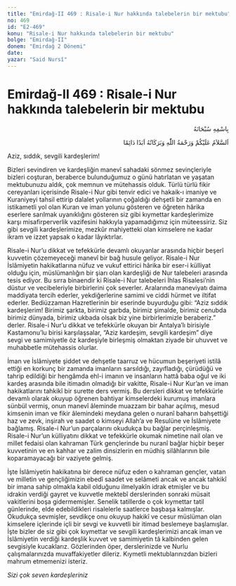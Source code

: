 ```yaml
---
title: "Emirdağ-II 469 : Risale-i Nur hakkında talebelerin bir mektubu"
no: 469
id: "E2-469"
konu: "Risale-i Nur hakkında talebelerin bir mektubu"
bolge: "Emirdağ-II"
donem: "Emirdağ 2 Dönemi"
date: 
yazar: "Said Nursî"
---
```


# Emirdağ-II 469 : Risale-i Nur hakkında talebelerin bir mektubu

<p class="arabic" dir="rtl" title="Meal: “Her türlü noksan sıfatlardan yüce olan Allah’ın adıyla.”">بِاسْمِهِ سُبْحَانَهُ</p>

<p class="arabic" dir="rtl" title="Meal: “Allah’ın selâmı, rahmeti ve bereketleri, ebedî ve dâimî olarak üzerinize olsun.”">اَلسَّلاَمُ عَلَيْكُمْ وَرَحْمَةُ اللّٰهِ وَبَرَكَاتُهُ اَبَدًا دَائِمًا</p>

Aziz, sıddık, sevgili kardeşlerim!

Bizleri sevindiren ve kardeşliğin manevî sahadaki sönmez sevinçleriyle bizleri coşturan, beraberce bulunduğumuz o günü hatırlatan ve yaşatan mektubunuzu aldık, çok memnun ve mütehassis olduk. Türlü türlü fikir cereyanları içerisinde Risale-i Nur gibi tenvir edici ve hakaik-ı imaniye ve Kuraniyeyi tahsil ettirip dalalet yollarının çoğaldığı dehşetli bir zamanda en istikametli yol olan Kuran ve iman yolunu gösteren ve öğreten hârika eserlere sarılmak uyanıklığını gösteren siz gibi kıymettar kardeşlerimize karşı misafirperverlik vazifesini hakkıyla yapamadığımız için müteessiriz. Siz gibi sevgili kardeşlerimize, mezkûr mahiyetteki olan kimselere ne kadar ikram ve izzet yapsak o kadar lâyıktırlar.

Risale-i Nur’u dikkat ve tefekkürle devamlı okuyanlar arasında hiçbir beşerî kuvvetin çözemeyeceği manevî bir bağ husule geliyor. Risale-i Nur İslâmiyetin hakikatlarına nüfuz ve vukuf ettirici hârika bir eser-i külliyat olduğu için, müslümanlığın bir şiarı olan kardeşliği de Nur talebeleri arasında tesis ediyor. Bu sırra binaendir ki Risale-i Nur talebeleri İhlas Risalesi’nin düstur ve vecibeleriyle birbirlerini çok severler. Aralarında maneviyatı daima maddiyata tercih ederler, yekdiğerlerine samimi ve ciddi hürmet ve iltifat ederler. Bediüzzaman Hazretlerinin bir eserinde buyurduğu gibi: “Aziz sıddık kardeşlerim! Birimiz şarkta, birimiz garbda, birimiz şimalde, birimiz cenubda birimiz dünyada, birimiz ukbada olsak biz yine birbirlerimizle beraberiz.” derler. Risale-i Nur’u dikkat ve tefekkürle okuyan bir Antalya’lı birisiyle Kastamonu’lu birisi karşılaşsalar, “Aziz kardeşim, sevgili kardeşim” diye sevgi ve samimiyetle öz kardeşiyle birleşmiş olmaktan ziyade bir uhuvvet ve muhabbetle mütehassis olurlar.

İman ve İslâmiyete şiddet ve dehşetle taarruz ve hücumun beşeriyeti istilâ ettiği en korkunç bir zamanda imanların sarsıldığı, zayıfladığı, çürüdüğü ve tahrip edildiği bir hengâmda ehl-i imanın ve insanların hattâ baba oğul ve iki kardeş arasında bile itimadın olmadığı bir vakitte, Risale-i Nur Kur’an ve iman hakikatlarını tahkikî bir surette ders vermiş. Bu dersleri dikkat ve tefekkürle devamlı olarak okuyup öğrenen bahtiyar kimselerdeki kurumuş imanlara sünbül vermiş, onun manevî âleminde muazzam bir bahar açılmış, mesud kimsenin iman ve fikir âlemindeki meydana gelen o nuranî baharın bahşettiği haz ve zevk, inşirah ve saadet o kimseyi Allah’a ve Resulüne ve İslâmiyete bağlamış. Risale-i Nur’un parçalarını okudukça bu bağlar perçinleşmiş. Risale-i Nur’un külliyatını dikkat ve tefekkürle okumak nimetine nail olan ve millet fedaisi olan kahraman Türk gençlerinde bu nuranî bağlar hiçbir beşer kuvvetinin ve en kahhar ve zalim dinsizlerin en müdhiş silâhlarının bile koparamayacağı bir vaziyete gelmiş.

İşte İslâmiyetin hakikatına bir derece nüfuz eden o kahraman gençler, vatan ve milletin ve gençliğimizin ebedî saadet ve selâmeti ancak ve ancak tahkikî bir imana sahip olmakla kabil olduğunu ilmelyakîn idrak etmişler ve bu idrakin verdiği gayret ve kuvvetle mektebî derslerinden sonraki müsait vakitlerini boşa gidermemişler. Senelik tatillerde o çok kıymettar tatil günlerinde, elde edebildikleri risalelerle saatlerce başbaşa kalmışlar. Okudukça sevmişler, sevdikçe onu okuyup hakikî ve cesur müslüman olan kimselere içlerinde içli bir sevgi ve kuvvetli bir itimad beslemeye başlamışlar. İşte bizler de siz gibi çok kıymettar ve sevgili kardeşlerimizi ancak iman ve İslâmiyetin verdiği kardeşlik kuvvet ve samimiyetin tâ kalbinden gelen sevgisiyle kucaklarız. Gözlerinden öper, derslerinizde ve Nurlu çalışmalarınızda muvaffakiyetler dileriz. Kıymetli mektublarınızdan bizleri mahrum etmemenizi isteriz.

*Sizi çok seven kardeşleriniz*
